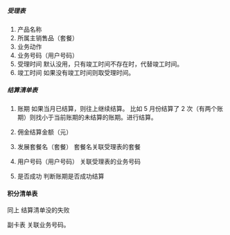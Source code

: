 ##### 受理表

1. 产品名称
2. 所属主销售品（套餐）
3. 业务动作
4. 业务号码（用户号码）
5. 受理时间
   默认没用，只有竣工时间不存在时，代替竣工时间。
6. 竣工时间
   如果没有竣工时间则取受理时间。

##### 结算清单表

1. 账期
   如果当月已结算，则往上继续结算。
   比如 5 月份结算了 2 次（有两个账期）则找小于当前账期的未结算的账期。进行结算。

2. 佣金结算金额（元）

3. 发展套餐名（套餐）
   套餐名关联受理表的套餐

4. 用户号码（用户号码）
   关联受理表的业务号码

5. 是否成功
   判断账期是否成功结算

#### 积分清单表

同上
结算清单没的失败

副卡表
关联业务号码。
